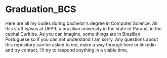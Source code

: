 # Graduation_BCS
Here are all my codes during bachelor's degree in Computer Science. All this stuff is/was at UFPR, a brazilian university in the state of Paraná, in the capital Curitiba. As you can imagine, some things are in Brazilian Portuguese so if you can not understand I am sorry. Any questions about this repository can be asked to me, make a way through here or linkedin and try contact, I'll try to respond anything in a viable time.
